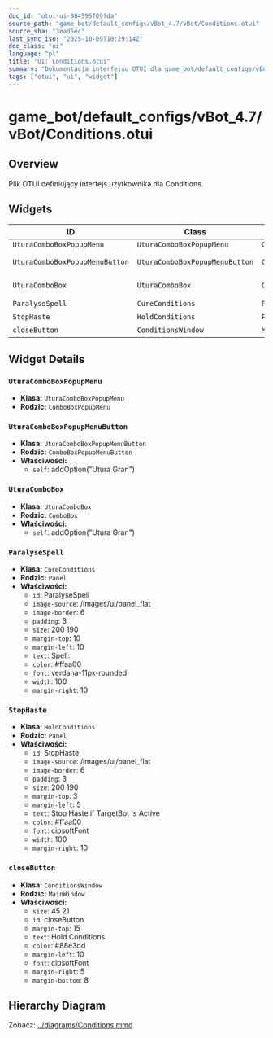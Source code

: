 ```yaml
---
doc_id: "otui-ui-984595f09fda"
source_path: "game_bot/default_configs/vBot_4.7/vBot/Conditions.otui"
source_sha: "3ead5ec"
last_sync_iso: "2025-10-09T10:29:14Z"
doc_class: "ui"
language: "pl"
title: "UI: Conditions.otui"
summary: "Dokumentacja interfejsu OTUI dla game_bot/default_configs/vBot_4.7/vBot/Conditions.otui"
tags: ["otui", "ui", "widget"]
---
```


# game_bot/default_configs/vBot_4.7/vBot/Conditions.otui

## Overview

Plik OTUI definiujący interfejs użytkownika dla Conditions.

## Widgets

| ID | Class | Parent | Key Properties |
|----|-------|--------|----------------|
| `UturaComboBoxPopupMenu` | `UturaComboBoxPopupMenu` | `ComboBoxPopupMenu` |  |
| `UturaComboBoxPopupMenuButton` | `UturaComboBoxPopupMenuButton` | `ComboBoxPopupMenuButton` | self=addOption("Utura Gran") |
| `UturaComboBox` | `UturaComboBox` | `ComboBox` | self=addOption("Utura Gran") |
| `ParalyseSpell` | `CureConditions` | `Panel` | size=200 190 |
| `StopHaste` | `HoldConditions` | `Panel` | size=200 190 |
| `closeButton` | `ConditionsWindow` | `MainWindow` | size=45 21 |

## Widget Details

### `UturaComboBoxPopupMenu`

- **Klasa:** `UturaComboBoxPopupMenu`
- **Rodzic:** `ComboBoxPopupMenu`

### `UturaComboBoxPopupMenuButton`

- **Klasa:** `UturaComboBoxPopupMenuButton`
- **Rodzic:** `ComboBoxPopupMenuButton`
- **Właściwości:**
  - `self`: addOption("Utura Gran")

### `UturaComboBox`

- **Klasa:** `UturaComboBox`
- **Rodzic:** `ComboBox`
- **Właściwości:**
  - `self`: addOption("Utura Gran")

### `ParalyseSpell`

- **Klasa:** `CureConditions`
- **Rodzic:** `Panel`
- **Właściwości:**
  - `id`: ParalyseSpell
  - `image-source`: /images/ui/panel_flat
  - `image-border`: 6
  - `padding`: 3
  - `size`: 200 190
  - `margin-top`: 10
  - `margin-left`: 10
  - `text`: Spell:
  - `color`: #ffaa00
  - `font`: verdana-11px-rounded
  - `width`: 100
  - `margin-right`: 10

### `StopHaste`

- **Klasa:** `HoldConditions`
- **Rodzic:** `Panel`
- **Właściwości:**
  - `id`: StopHaste
  - `image-source`: /images/ui/panel_flat
  - `image-border`: 6
  - `padding`: 3
  - `size`: 200 190
  - `margin-top`: 3
  - `margin-left`: 5
  - `text`: Stop Haste if TargetBot Is Active
  - `color`: #ffaa00
  - `font`: cipsoftFont
  - `width`: 100
  - `margin-right`: 10

### `closeButton`

- **Klasa:** `ConditionsWindow`
- **Rodzic:** `MainWindow`
- **Właściwości:**
  - `size`: 45 21
  - `id`: closeButton
  - `margin-top`: 15
  - `text`: Hold Conditions
  - `color`: #88e3dd
  - `margin-left`: 10
  - `font`: cipsoftFont
  - `margin-right`: 5
  - `margin-bottom`: 8

## Hierarchy Diagram

Zobacz: [../diagrams/Conditions.mmd](../diagrams/Conditions.mmd)
